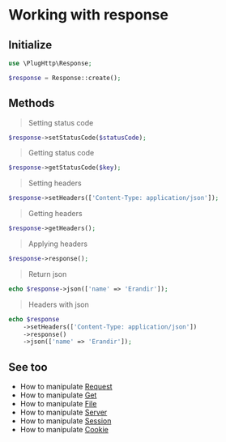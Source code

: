 # Working with response

## Initialize
```php
use \PlugHttp\Response;

$response = Response::create();
```

## Methods

>  Setting status code
```php
$response->setStatusCode($statusCode);
```

> Getting status code
```php
$response->getStatusCode($key);
```

> Setting headers
```php
$response->setHeaders(['Content-Type: application/json']);
```

> Getting headers
```php
$response->getHeaders();
```

> Applying headers
```php
$response->response();
```

> Return json
```php
echo $response->json(['name' => 'Erandir']);
```

> Headers with json
```php
echo $response
    ->setHeaders(['Content-Type: application/json'])
    ->response()
    ->json(['name' => 'Erandir']);
```

## See too
* How to manipulate [Request](request.md)
* How to manipulate [Get](get.md)
* How to manipulate [File](file.md)
* How to manipulate [Server](server.md)
* How to manipulate [Session](session.md)
* How to manipulate [Cookie](cookie.md)
